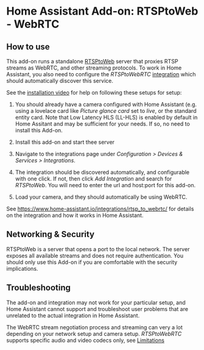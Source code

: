 # Home Assistant Add-on: RTSPtoWeb - WebRTC

## How to use

This add-on runs a standalone [RTSPtoWeb](https://github.com/deepch/RTSPtoWeb) server that proxies RTSP streams as WebRTC, and other streaming protocols. To work in Home Assistant, you also need to configure the *RTSPtoWebRTC* [integration](https://www.home-assistant.io/integrations/rtsp_to_webrtc/) which should automatically discover this service.

See the [installation video](https://www.youtube.com/watch?v=6hJXenSZJ5M) for help on following these setups for setup:

1. You should already have a camera configured with Home Assistant (e.g. using a lovelace card like *Picture glance card* set to *live*, or the standard entity card. Note that Low Latency HLS (LL-HLS) is enabled by default in Home Assitant and may be sufficient for your needs. If so, no need to install this Add-on.

1. Install this add-on and start thee server

1. Navigate to the integrations page under *Configuration > Devices & Services > Integrations*.

1. The integration should be discovered automatically, and configurable with one click. If not, then click *Add
Integration* and search for *RTSPtoWeb*. You will need to enter the url and host:port for this add-on.

1. Load your camera, and they should automatically be using WebRTC.

See https://www.home-assistant.io/integrations/rtsp_to_webrtc/ for details on the integration and how it works in Home Assistant.

## Networking & Security

RTSPtoWeb is a server that opens a port to the local network. The server exposes all available streams and does not require authentication. You should only use this Add-on if you are comfortable with the security implications.

## Troubleshooting

The add-on and integration may not work for your particular setup, and Home Assistant cannot support and troubleshoot user problems that are unrelated to the actual integration in Home Assistant.

The WebRTC stream negotiation process and streaming can very a lot depending on your network setup and camera setup. *RTSPtoWebRTC* supports specific audio and video codecs only, see [Limitations](https://github.com/deepch/RTSPtoWeb#limitations)


